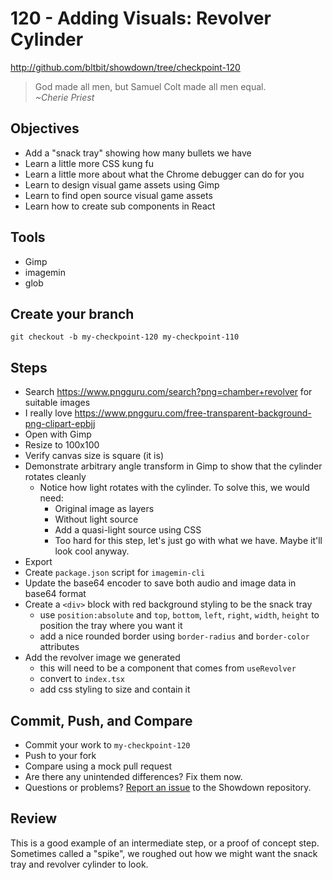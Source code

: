 # 120 - Adding Visuals: Revolver Cylinder

http://github.com/bltbit/showdown/tree/checkpoint-120

> God made all men, but Samuel Colt made all men equal.  
> _~Cherie Priest_

## Objectives

- Add a "snack tray" showing how many bullets we have
- Learn a little more CSS kung fu
- Learn a little more about what the Chrome debugger can do for you
- Learn to design visual game assets using Gimp
- Learn to find open source visual game assets
- Learn how to create sub components in React

## Tools

- Gimp
- imagemin
- glob

## Create your branch

```
git checkout -b my-checkpoint-120 my-checkpoint-110
```

## Steps

- Search https://www.pngguru.com/search?png=chamber+revolver for suitable images
- I really love https://www.pngguru.com/free-transparent-background-png-clipart-epbjj
- Open with Gimp
- Resize to 100x100
- Verify canvas size is square (it is)
- Demonstrate arbitrary angle transform in Gimp to show that the cylinder rotates cleanly
  - Notice how light rotates with the cylinder. To solve this, we would need:
    - Original image as layers
    - Without light source
    - Add a quasi-light source using CSS
    - Too hard for this step, let's just go with what we have. Maybe it'll look cool anyway.
- Export
- Create `package.json` script for `imagemin-cli`
- Update the base64 encoder to save both audio and image data in base64 format
- Create a `<div>` block with red background styling to be the snack tray
  - use `position:absolute` and `top`, `bottom`, `left`, `right`, `width`, `height` to position the tray where you want it
  - add a nice rounded border using `border-radius` and `border-color` attributes
- Add the revolver image we generated
  - this will need to be a component that comes from `useRevolver`
  - convert to `index.tsx`
  - add css styling to size and contain it

## Commit, Push, and Compare

- Commit your work to `my-checkpoint-120`
- Push to your fork
- Compare using a mock pull request
- Are there any unintended differences? Fix them now.
- Questions or problems? [Report an issue](https://github.com/bltbit/showdown/issues) to the Showdown repository.

## Review

This is a good example of an intermediate step, or a proof of concept step. Sometimes called a "spike", we roughed out how we might want the snack tray and revolver cylinder to look.
